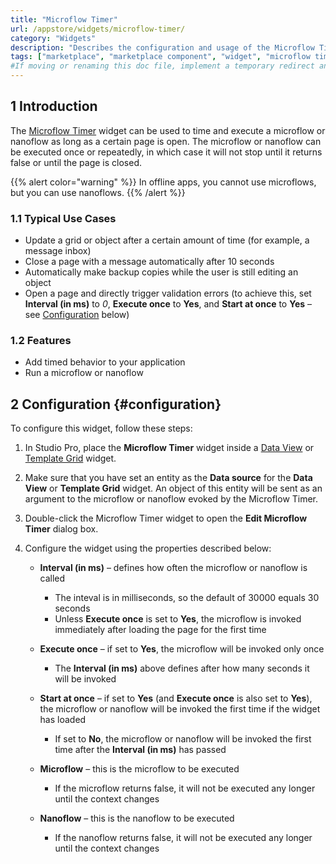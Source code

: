 ```yaml
---
title: "Microflow Timer"
url: /appstore/widgets/microflow-timer/
category: "Widgets"
description: "Describes the configuration and usage of the Microflow Timer widget, which is available in the Mendix Marketplace."
tags: ["marketplace", "marketplace component", "widget", "microflow timer", "platform support"]
#If moving or renaming this doc file, implement a temporary redirect and let the respective team know they should update the URL in the product. See Mapping to Products for more details.
---
```


## 1 Introduction

The [Microflow Timer](https://marketplace.mendix.com/link/component/27/) widget can be used to time and execute a microflow or nanoflow as long as a certain page is open. The microflow or nanoflow can be executed once or repeatedly, in which case it will not stop until it returns false or until the page is closed. 

{{% alert color="warning" %}}
In offline apps, you cannot use microflows, but you can use nanoflows.
{{% /alert %}}

### 1.1 Typical Use Cases

* Update a grid or object after a certain amount of time (for example, a message inbox)
* Close a page with a message automatically after 10 seconds
* Automatically make backup copies while the user is still editing an object
* Open a page and directly trigger validation errors (to achieve this, set **Interval (in ms)** to *0*, **Execute once** to **Yes**, and **Start at once** to **Yes** – see [Configuration](#configuration) below)

### 1.2 Features

* Add timed behavior to your application
* Run a microflow or nanoflow

## 2 Configuration {#configuration}

To configure this widget, follow these steps:

1. In Studio Pro, place the **Microflow Timer** widget inside a [Data View](/refguide/data-view/) or [Template Grid](/refguide/template-grid/) widget.
2. Make sure that you have set an entity as the **Data source** for the **Data View** or **Template Grid** widget. An object of this entity will be sent as an argument to the microflow or nanoflow evoked by the Microflow Timer.
3. Double-click the Microflow Timer widget to open the **Edit Microflow Timer** dialog box.
4.  Configure the widget using the properties described below:

    *  **Interval (in ms)** – defines how often the microflow or nanoflow is called
        * The inteval is in milliseconds, so the default of 30000 equals 30 seconds
        * Unless **Execute once** is set to **Yes**, the microflow is invoked immediately after loading the page for the first time
   	
    * **Execute once** – if set to **Yes**, the microflow will be invoked only once
        * The **Interval (in ms)** above defines after how many seconds it will be invoked
   	
    * **Start at once** – if set to **Yes** (and **Execute once** is also set to **Yes**), the microflow or nanoflow will be invoked the first time if the widget has loaded
        * If set to **No**, the microflow or nanoflow will be invoked the first time after the **Interval (in ms)** has passed
   	
    * **Microflow** – this is the microflow to be executed
        * If the microflow returns false, it will not be executed any longer until the context changes

    * **Nanoflow** – this is the nanoflow to be executed
        * If the nanoflow returns false, it will not be executed any longer until the context changes
